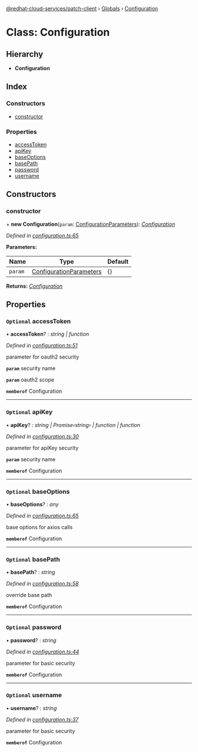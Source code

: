 [@redhat-cloud-services/patch-client](../README.md) › [Globals](../globals.md) › [Configuration](configuration.md)

# Class: Configuration

## Hierarchy

* **Configuration**

## Index

### Constructors

* [constructor](configuration.md#constructor)

### Properties

* [accessToken](configuration.md#optional-accesstoken)
* [apiKey](configuration.md#optional-apikey)
* [baseOptions](configuration.md#optional-baseoptions)
* [basePath](configuration.md#optional-basepath)
* [password](configuration.md#optional-password)
* [username](configuration.md#optional-username)

## Constructors

###  constructor

\+ **new Configuration**(`param`: [ConfigurationParameters](../interfaces/configurationparameters.md)): *[Configuration](configuration.md)*

*Defined in [configuration.ts:65](https://github.com/RedHatInsights/javascript-clients/blob/669b7c5/packages/patch/configuration.ts#L65)*

**Parameters:**

Name | Type | Default |
------ | ------ | ------ |
`param` | [ConfigurationParameters](../interfaces/configurationparameters.md) | {} |

**Returns:** *[Configuration](configuration.md)*

## Properties

### `Optional` accessToken

• **accessToken**? : *string | function*

*Defined in [configuration.ts:51](https://github.com/RedHatInsights/javascript-clients/blob/669b7c5/packages/patch/configuration.ts#L51)*

parameter for oauth2 security

**`param`** security name

**`param`** oauth2 scope

**`memberof`** Configuration

___

### `Optional` apiKey

• **apiKey**? : *string | Promise‹string› | function | function*

*Defined in [configuration.ts:30](https://github.com/RedHatInsights/javascript-clients/blob/669b7c5/packages/patch/configuration.ts#L30)*

parameter for apiKey security

**`param`** security name

**`memberof`** Configuration

___

### `Optional` baseOptions

• **baseOptions**? : *any*

*Defined in [configuration.ts:65](https://github.com/RedHatInsights/javascript-clients/blob/669b7c5/packages/patch/configuration.ts#L65)*

base options for axios calls

**`memberof`** Configuration

___

### `Optional` basePath

• **basePath**? : *string*

*Defined in [configuration.ts:58](https://github.com/RedHatInsights/javascript-clients/blob/669b7c5/packages/patch/configuration.ts#L58)*

override base path

**`memberof`** Configuration

___

### `Optional` password

• **password**? : *string*

*Defined in [configuration.ts:44](https://github.com/RedHatInsights/javascript-clients/blob/669b7c5/packages/patch/configuration.ts#L44)*

parameter for basic security

**`memberof`** Configuration

___

### `Optional` username

• **username**? : *string*

*Defined in [configuration.ts:37](https://github.com/RedHatInsights/javascript-clients/blob/669b7c5/packages/patch/configuration.ts#L37)*

parameter for basic security

**`memberof`** Configuration
